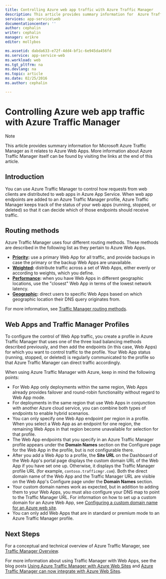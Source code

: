 ```yaml
---
title: Controlling Azure web app traffic with Azure Traffic Manager
description: This article provides summary information for  Azure Traffic Manager as it relates to Azure web apps.
services: app-service\web
documentationcenter: ''
author: cephalin
writer: cephalin
manager: erikre
editor: mollybos

ms.assetid: dabda633-e72f-4dd4-bf1c-6e945da456fd
ms.service: app-service-web
ms.workload: web
ms.tgt_pltfrm: na
ms.devlang: na
ms.topic: article
ms.date: 02/25/2016
ms.author: cephalin

---
```

# Controlling Azure web app traffic with Azure Traffic Manager
> [!NOTE]
> This article provides summary information for Microsoft Azure Traffic Manager as it relates to Azure Web Apps. More information about Azure Traffic Manager itself can be found by visiting the links at the end of this article.
> 
> 

## Introduction
You can use Azure Traffic Manager to control how requests from web clients are distributed to web apps in Azure App Service. When web app endpoints are added to an Azure Traffic Manager profile, Azure Traffic Manager keeps track of the status of your web apps (running, stopped, or deleted) so that it can decide which of those endpoints should receive traffic.

## Routing methods
Azure Traffic Manager uses four different routing methods. These methods are described  in the following list as they pertain to Azure Web Apps.

* **[Priority](#priority):** use a primary Web App for all traffic, and provide backups in case the primary or the backup Web Apps are unavailable.
* **[Weighted](#weighted):** distribute traffic across a set of Web Apps, either evenly or according to weights, which you define.
* **[Performance](#performance):** when you have Web Apps in different geographic locations, use the "closest" Web App in terms of the lowest network latency.
* **[Geographic](#geographic):** direct users to specific Web Apps based on which geographic location their DNS query originates from. 

For more information, see [Traffic Manager routing methods](../traffic-manager/traffic-manager-routing-methods.md).

## Web Apps and Traffic Manager Profiles
To configure the control of Web App traffic, you create a profile in Azure Traffic Manager that uses one of the three load balancing methods described previously, and then add the endpoints (in this case, Web Apps) for which you want to control traffic to the profile. Your Web App status (running, stopped, or deleted) is regularly communicated to the profile so that Azure Traffic Manager can direct traffic accordingly.

When using Azure Traffic Manager with Azure, keep in mind the following points:

* For Web App only deployments within the same region, Web Apps already provides failover and round-robin functionality without regard to Web App mode.
* For deployments in the same region that use Web Apps in conjunction with another Azure cloud service, you can combine both types of endpoints to enable hybrid scenarios.
* You can only specify one Web App endpoint per region in a profile. When you select a Web App as an endpoint for one region, the remaining Web Apps in that region become unavailable for selection for that profile.
* The Web App endpoints that you specify in an Azure Traffic Manager profile appears under the **Domain Names** section on the Configure page for the Web App in the profile, but is not configurable there.
* After you add a Web App to a profile, the **Site URL** on the Dashboard of the Web App's portal page displays the custom domain URL of the Web App if you have set one up. Otherwise, it displays the Traffic Manager profile URL (for example, `contoso.trafficmgr.com`). Both the direct domain name of the Web App and the Traffic Manager URL are visible on the Web App's Configure page under the **Domain Names** section.
* Your custom domain names work as expected, but in addition to adding them to your Web Apps, you must also configure your DNS map to point to the Traffic Manager URL. For information on how to set up a custom domain for an Azure Web App,  see [Configuring a custom domain name for an Azure web site](app-service-web-tutorial-custom-domain.md).
* You can only add Web Apps that are in standard or premium mode to an Azure Traffic Manager profile.

## Next Steps
For a conceptual and technical overview of Azure Traffic Manager, see [Traffic Manager Overview](../traffic-manager/traffic-manager-overview.md).

For more information about using Traffic Manager with Web Apps, see the blog posts
[Using Azure Traffic Manager with Azure Web Sites](http://blogs.msdn.com/b/waws/archive/2014/03/18/using-windows-azure-traffic-manager-with-waws.aspx) and [Azure Traffic Manager can now integrate with Azure Web Sites](https://azure.microsoft.com/blog/2014/03/27/azure-traffic-manager-can-now-integrate-with-azure-web-sites/).

